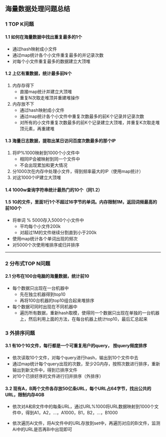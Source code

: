 ## 海量数据处理问题总结

### 1 TOP K问题

#### 1.1 如何在海量数据中找出重复最多的1个

* 通过hash映射成小文件
* 通过map统计各个小文件重复最多的并记录次数
* 对每个小文件重复最多的数据建立大顶堆

#### 1.2 上亿有重数据，统计最多前N个

1. 内存存得下
   * 直接map统计并建立大顶堆
   * 重复N次取走堆顶并重建堆操作
2. 内存放不下
   * 通过hash映射成小文件
   * 通过map统计各个小文件中重复次数最多的前K个记录并记录次数
   * 对所有的小文件重复次数最多的前K个记录建立大顶堆，并重复K次取走堆顶元素，再重建堆

#### 1.3 海量日志数据，提取出某日访问百度次数最多的那个IP

1. 将IP%1000映射到1000个小文件中
   * 相同IP会被映射到同一个文件中
   * 不会出现累加和更大情况
2. 分1000次在内存中处理小文件，得到频率最大的IP（使用map统计）
3. 对这1000个IP建立大顶堆

#### 1.4 1000w查询字符串统计最热门的10个（同1.2）

#### 1.5 1G的文件，里面1行1个不超过16字节的单词。内存限制1M，返回词频最高的前100个

* 将单词 % 5000存入5000个小文件中
  * 平均每个小文件200k
  * 对超过1M的文件继续分割直到小于200k
* 使用map统计各个单词出现的频次
* 对5000个次使用堆排序或归并排序

---

### 2 分布式TOP N问题

#### 2.1 分布在100台电脑的海量数据，统计前10

* 每个数据只出现在一台机器中
  * 先在独立机器得到top10
  * 再将100台机器的top10组合起来堆排序
* 每个数据可同时出现在不同机器中
  * 遍历所有数据，重新hash取模，使得同一个数据只出现在单独的一台机器上，然后利用上面的方法，在每台机器上统计top10，最后汇总起来

### 3 外排序问题

#### 3.1 有10个1G文件，每行都是一个可重复用户的query， 按query频度排序

* 依次读取10个文件，对每个query进行hash，输出到10个文件中去
* 通过map统计每个query出现的次数，至少2G内存，按照次数进行排序，重新输出到新文件中，得到已排序文件
* 对10个已排好序的文件进行归并排序（外排序）

#### 3.2 现有A，B两个文件各存放50亿条URL，每个URL占64字节，找出公共的URL，限制内存4GB

* 依次对A和B文件中的每条URL，通过URL%1000将URL数据映射到1000个文件中，得到A1，A2，...，A1000，B1，B2，...，B1000

* 依次遍历Ai文件，将Ai文件中的URL存放到set中，再遍历对应的Bi文件，监测Ai中的URL是否再Bi中出现即可

  